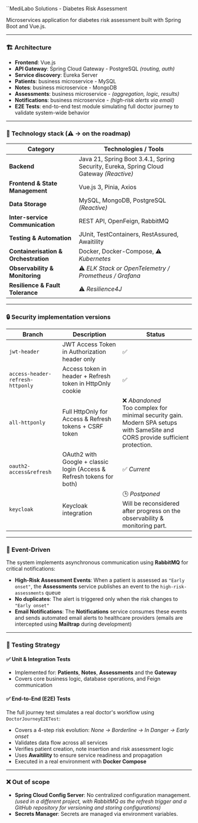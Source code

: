 ``MediLabo Solutions - Diabetes Risk Assessment

Microservices application for diabetes risk assessment built with Spring Boot and Vue.js.

---

### 🏗️ Architecture

- **Frontend**: Vue.js
- **API Gateway**: Spring Cloud Gateway - PostgreSQL *(routing, auth)*
- **Service discovery**: Eureka Server
- **Patients**: business microservice - MySQL
- **Notes**: business microservice - MongoDB
- **Assessments**: business microservice - *(aggregation, logic, results)*
- **Notifications**: business microservice - *(high-risk alerts via email)*
- **E2E Tests**: end-to-end test module simulating full doctor journey to validate system-wide behavior

---

### 🧰 Technology stack  (⚠️ → on the roadmap)

| Category                             | Technologies / Tools                                                                   |
|--------------------------------------|----------------------------------------------------------------------------------------|
| **Backend**                          | Java 21, Spring Boot 3.4.1, Spring Security, Eureka, Spring Cloud Gateway *(Reactive)* |
| **Frontend & State Management**      | Vue.js 3, Pinia, Axios                                                                 |
| **Data Storage**                     | MySQL, MongoDB, PostgreSQL *(Reactive)*                                                |
| **Inter-service Communication**      | REST API, OpenFeign, RabbitMQ                                                          |
| **Testing & Automation**             | JUnit, TestContainers, RestAssured, Awaitility                                         |
| **Containerisation & Orchestration** | Docker, Docker-Compose, ⚠️ *Kubernetes*                                                |
| **Observability & Monitoring**       | ⚠️ *ELK Stack or OpenTelemetry / Prometheus / Grafana*                                 |
| **Resilience & Fault Tolerance**     | ⚠️ *Resilience4J*                                                                      |

---

### 🔒 Security implementation versions

| Branch | Description | Status                                                                                                                           |
|--------|-------------|----------------------------------------------------------------------------------------------------------------------------------|
| `jwt-header` | JWT Access Token in Authorization header only | ✅                                                                                                                                |
| `access-header-refresh-httponly` | Access token in header + Refresh token in HttpOnly cookie | ✅                                                                                                                                |
| `all-httponly` | Full HttpOnly for Access & Refresh tokens + CSRF token | ❌ *Abandoned*<br/>Too complex for minimal security gain. Modern SPA setups with SameSite and CORS provide sufficient protection. |
| `oauth2-access&refresh` | OAuth2 with Google + classic login (Access & Refresh tokens for both) | ✅ *Current*                                                                                                                      |
| `keycloak` | Keycloak integration | 🕒 *Postponed*<br/>Will be reconsidered after progress on the observability & monitoring part.                                   |

---

### 🔔 Event-Driven

The system implements asynchronous communication using **RabbitMQ** for critical notifications:

- **High-Risk Assessment Events**: When a patient is assessed as `"Early onset"`, the **Assessments** service publishes an event to the `high-risk-assessments` queue
- **No duplicates**: The alert is triggered only when the risk changes to `"Early onset"`
- **Email Notifications**: The **Notifications** service consumes these events and sends automated email alerts to healthcare providers (emails are intercepted using **Mailtrap** during development)

---

### 🧪 Testing Strategy

#### ✅ Unit & Integration Tests

- Implemented for: **Patients**, **Notes**, **Assessments** and the **Gateway**
- Covers core business logic, database operations, and Feign communication

#### ✅ End-to-End (E2E) Tests

The full journey test simulates a real doctor's workflow using `DoctorJourneyE2ETest`:
- Covers a 4-step risk evolution: *None → Borderline → In Danger → Early onset*
- Validates data flow across all services
- Verifies patient creation, note insertion and risk assessment logic
- Uses **Awaitility** to ensure service readiness and propagation
- Executed in a real environment with **Docker Compose**


---

### ❌ Out of scope

- **Spring Cloud Config Server**: No centralized configuration management. *(used in a different project, with RabbitMQ as the refresh trigger and a GitHub repository for versioning and storing configurations)*
- **Secrets Manager**: Secrets are managed via environment variables.